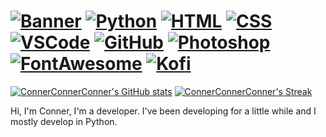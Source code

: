 [![Banner](https://user-images.githubusercontent.com/110003454/202076561-36cc6c31-19f8-4ec6-8fc1-d684963f1430.png)](https://github.com/ConnerConnerConner/)
[![Python](https://img.shields.io/badge/Python-273849?style=for-the-badge&logo=Python&logoColor=3da37a)](https://www.python.org/)
[![HTML](https://img.shields.io/badge/HTMl-273849?style=for-the-badge&logo=HTML5&logoColor=3da37a)](https://en.wikipedia.org/wiki/HTML)
[![CSS](https://img.shields.io/badge/CSS-273849?style=for-the-badge&logo=CSS3&logoColor=3da37a)](https://en.wikipedia.org/wiki/CSS)
[![VSCode](https://img.shields.io/badge/VSCode-273849?style=for-the-badge&logo=VisualStudioCode&logoColor=3da37a)](https://code.visualstudio.com/)
[![GitHub](https://img.shields.io/badge/GitHub-273849?style=for-the-badge&logo=GitHub&logoColor=3da37a)](https://www.github.com/)
[![Photoshop](https://img.shields.io/badge/Photoshop-273849?style=for-the-badge&logo=AdobePhotoshop&logoColor=3da37a)](https://www.adobe.com/products/photoshop.html)
[![FontAwesome](https://img.shields.io/badge/FontAwesome-273849?style=for-the-badge&logo=FontAwesome&logoColor=3da37a)](https://fontawesome.com/)
[![Kofi](https://img.shields.io/badge/FontAwesome-273849?style=for-the-badge&logo=FontAwesome&logoColor=3da37a)](https://fontawesome.com/)
=

[![ConnerConnerConner's GitHub stats](https://github-readme-stats.vercel.app/api?username=connerconnerconner&show_icons=true&hide_border=true&theme=vue-dark)](https://github.com/ConnerConnerConner/)
[![ConnerConnerConner's Streak](https://github-readme-streak-stats.herokuapp.com?user=connerconnerconner&hide_border=true&theme=vue-dark)](https://github.com/ConnerConnerConner/)

Hi, I'm Conner, I'm a developer. I've been developing for a little while and I mostly develop in Python.
